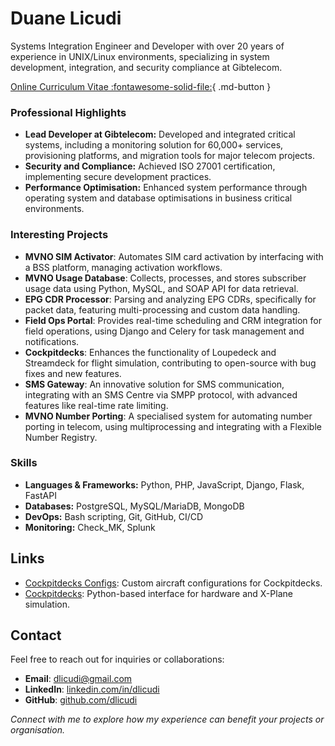 # Duane Licudi


Systems Integration Engineer and Developer with over 20 years of experience in UNIX/Linux environments, specializing in system development, integration, and security compliance at Gibtelecom.

[Online Curriculum Vitae :fontawesome-solid-file:](https://dlicudi.github.io/cv){ .md-button }

### Professional Highlights
- **Lead Developer at Gibtelecom:** Developed and integrated critical systems, including a monitoring solution for 60,000+ services, provisioning platforms, and migration tools for major telecom projects.
- **Security and Compliance:** Achieved ISO 27001 certification, implementing secure development practices.
- **Performance Optimisation:** Enhanced system performance through operating system and database optimisations in business critical environments.

### Interesting Projects
- **MVNO SIM Activator**: Automates SIM card activation by interfacing with a BSS platform, managing activation workflows.
- **MVNO Usage Database**: Collects, processes, and stores subscriber usage data using Python, MySQL, and SOAP API for data retrieval.
- **EPG CDR Processor**: Parsing and analyzing EPG CDRs, specifically for packet data, featuring multi-processing and custom data handling.
- **Field Ops Portal**: Provides real-time scheduling and CRM integration for field operations, using Django and Celery for task management and notifications.
- **Cockpitdecks**: Enhances the functionality of Loupedeck and Streamdeck for flight simulation, contributing to open-source with bug fixes and new features.
- **SMS Gateway**: An innovative solution for SMS communication, integrating with an SMS Centre via SMPP protocol, with advanced features like real-time rate limiting.
- **MVNO Number Porting**: A specialised system for automating number porting in telecom, using multiprocessing and integrating with a Flexible Number Registry.

### Skills
- **Languages & Frameworks:** Python, PHP, JavaScript, Django, Flask, FastAPI
- **Databases:** PostgreSQL, MySQL/MariaDB, MongoDB
- **DevOps:** Bash scripting, Git, GitHub, CI/CD
- **Monitoring:** Check_MK, Splunk

## Links

- [Cockpitdecks Configs](https://github.com/dlicudi/cockpitdecks-configs): Custom aircraft configurations for Cockpitdecks.
- [Cockpitdecks](https://github.com/devleaks/cockpitdecks): Python-based interface for hardware and X-Plane simulation.

## Contact

Feel free to reach out for inquiries or collaborations:

- **Email**: [dlicudi@gmail.com](mailto:dlicudi@gmail.com)
- **LinkedIn**: [linkedin.com/in/dlicudi](https://linkedin.com/in/dlicudi)
- **GitHub**: [github.com/dlicudi](https://github.com/dlicudi)

*Connect with me to explore how my experience can benefit your projects or organisation.*